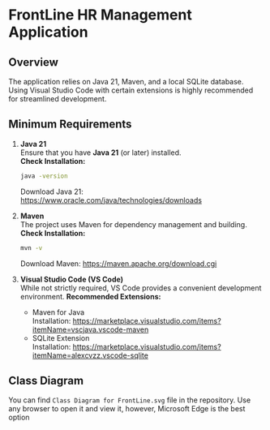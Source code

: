 # FrontLine HR Management Application

## Overview

The application relies on Java 21, Maven, and a local SQLite database. Using Visual Studio Code with certain extensions is highly recommended for streamlined development.

## Minimum Requirements

1. **Java 21**  
   Ensure that you have **Java 21** (or later) installed.  
   **Check Installation:**  
   ```bash
   java -version
   ```
   Download Java 21: https://www.oracle.com/java/technologies/downloads
2. **Maven**  
   The project uses Maven for dependency management and building.
   **Check Installation:**  
   ```bash
   mvn -v
   ```
   Download Maven: https://maven.apache.org/download.cgi
   
3. **Visual Studio Code (VS Code)**  
   While not strictly required, VS Code provides a convenient development environment.
   **Recommended Extensions:**  
   * Maven for Java <br/>
   Installation:
   https://marketplace.visualstudio.com/items?itemName=vscjava.vscode-maven
   * SQLite Extension <br/>
   Installation:
   https://marketplace.visualstudio.com/items?itemName=alexcvzz.vscode-sqlite

## Class Diagram
You can find  `Class Diagram for FrontLine.svg` file in the repository. Use any browser to open it and view it, however, Microsoft Edge is the best option
